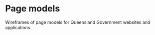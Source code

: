 Page models
===========

Wireframes of page models for Queensland Government websites and applications.
